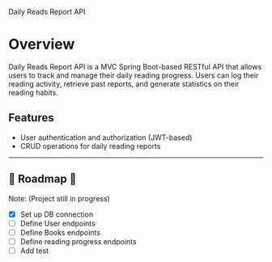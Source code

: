 Daily Reads Report API

# Overview

Daily Reads Report API is a MVC Spring Boot-based RESTful API that allows users to track and manage their daily reading progress. Users can log their reading activity, retrieve past reports, and generate statistics on their reading habits.

## Features

- User authentication and authorization (JWT-based)
- CRUD operations for daily reading reports

---

## :construction: Roadmap :construction:
Note: (Project still in progress)

- [x] Set up DB connection
- [ ] Define User endpoints
- [ ] Define Books endpoints
- [ ] Define reading progress endpoints
- [ ] Add test